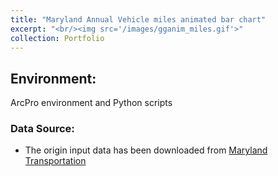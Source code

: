 ```yaml
---
title: "Maryland Annual Vehicle miles animated bar chart"
excerpt: "<br/><img src='/images/gganim_miles.gif'>"      
collection: Portfolio
---
```



## Environment: 
ArcPro environment and Python scripts

### Data Source:
- The origin input data has been downloaded from <a href="https://opendata.maryland.gov/Transportation/Maryland-Annual-Vehicle-Miles-of-Travel/exua-btti/about_data">Maryland Transportation</a>

